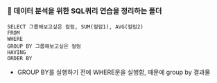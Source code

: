 ### 📁 데이터 분석을 위한 SQL쿼리 연습을 정리하는 폴더


    SELECT 그룹해보고싶은 컬럼, SUM(컬럼1), AVG(컬럼2)  
    FROM  
    WHERE  
    GROUP BY 그룹해보고싶은 컬럼  
    HAVING  
    ORDER BY  
  
- GROUP BY를 실행하기 전에 WHERE문을 실행함, 때문에 group by 결과물 
